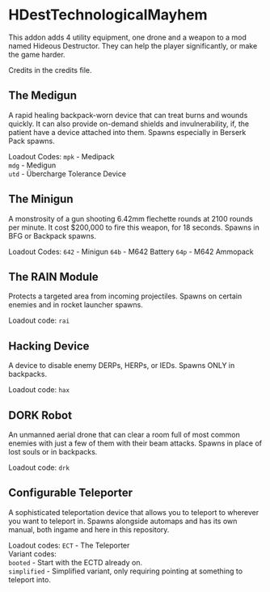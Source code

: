 # HDestTechnologicalMayhem

This addon adds 4 utility equipment, one drone and a weapon to a mod named Hideous Destructor. They can help the player significantly, or make the game harder.

Credits in the credits file.

## The Medigun

A rapid healing backpack-worn device that can treat burns and wounds quickly. It can also provide on-demand shields and invulnerability, if, the patient have a device attached into them. Spawns especially in Berserk Pack spawns.

Loadout Codes:
`mpk` - Medipack\
`mdg` - Medigun\
`utd` - Übercharge Tolerance Device


## The Minigun

A monstrosity of a gun shooting 6.42mm flechette rounds at 2100 rounds per minute. It cost $200,000 to fire this weapon, for 18 seconds. Spawns in BFG or Backpack spawns.

Loadout Codes:
`642` - Minigun
`64b` - M642 Battery
`64p` - M642 Ammopack


## The RAIN Module

Protects a targeted area from incoming projectiles. Spawns on certain enemies and in rocket launcher spawns.

Loadout code: `rai`


## Hacking Device

A device to disable enemy DERPs, HERPs, or IEDs. Spawns ONLY in backpacks.

Loadout code: `hax`


## DORK Robot

An unmanned aerial drone that can clear a room full of most common enemies with just a few of them with their beam attacks. Spawns in place of lost souls or in backpacks.

Loadout code: `drk`


## Configurable Teleporter

A sophisticated teleportation device that allows you to teleport to wherever you want to teleport in. Spawns alongside automaps and has its own manual, both ingame and here in this repository.

Loadout codes:
`ECT` - The Teleporter\
Variant codes:\
`booted` - Start with the ECTD already on.\
`simplified` - Simplified variant, only requiring pointing at something to teleport into.